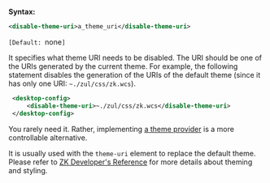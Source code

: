**Syntax:**

```xml
<disable-theme-uri>a_theme_uri</disable-theme-uri>
```

`[Default: `none`]`

It specifies what theme URI needs to be disabled. The URI should be one
of the URIs generated by the current theme. For example, the following
statement disables the generation of the URIs of the default theme
(since it has only one URI: `~./zul/css/zk.wcs`).

```xml
 <desktop-config>
     <disable-theme-uri>~./zul/css/zk.wcs</disable-theme-uri>
 </desktop-config>
```

You rarely need it. Rather, implementing [a theme provider]({{site.baseurl}}/zk_dev_ref/theming_and_styling/theme_providers)
is a more controllable alternative.

It is usually used with the `theme-uri` element to replace the default
theme. Please refer to [ZK Developer's Reference]({{site.baseurl}}/zk_dev_ref/theming_and_styling/theme_customization)
for more details about theming and styling.


